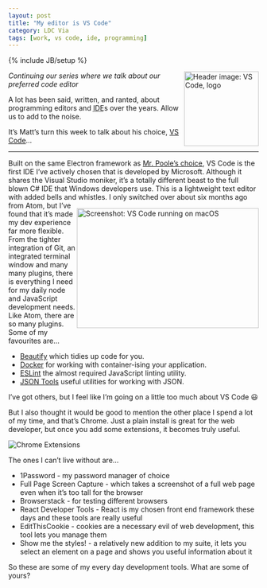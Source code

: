 ```yaml
---
layout: post
title: "My editor is VS Code"
category: LDC Via
tags: [work, vs code, ide, programming]
---
```

{% include JB/setup %}
<div class="blog-header">
  <img src="https://ldcvia.s3.amazonaws.com/vscode.png" alt="Header image: VS Code, logo" title="Header image: VS Code Logo" width="150px" height="150px" style="float: right;" />
</div>

_Continuing our series where we talk about our preferred code editor_

A lot has been said, written, and ranted, about programming editors and <abbr title="Integrated Development Environment">IDE</abbr>s over the years. Allow us to add to the noise.

It’s Matt’s turn this week to talk about his choice, [VS Code](https://code.visualstudio.com/)&hellip;

----
Built on the same Electron framework as [Mr. Poole’s choice](/2017/06/07/my-editor-atom), VS Code is the first IDE I’ve actively chosen that is developed by Microsoft. Although it shares the Visual Studio moniker, it’s a totally different beast to the full blown C# IDE that Windows developers use. This is a lightweight text editor with added bells and whistles.
<img src="https://ldcvia.s3.amazonaws.com/vscodescreenshot.png" alt="Screenshot: VS Code running on macOS" title="Screenshot: VS Code running on macOS" height="241" width="366" style="float: right; margin: 1em auto "/>
I only switched over about six months ago from Atom, but I’ve found that it’s made my dev experience far more flexible. From the tighter integration of Git, an integrated terminal window and many many plugins, there is everything I need for my daily node and JavaScript development needs.
Like Atom, there are so many plugins. Some of my favourites are…

* [Beautify](https://marketplace.visualstudio.com/items?itemName=HookyQR.beautify) which tidies up code for you.
* [Docker](https://marketplace.visualstudio.com/items?itemName=PeterJausovec.vscode-docker) for working with container-ising your application.
* [ESLint](https://marketplace.visualstudio.com/items?itemName=dbaeumer.vscode-eslint) the almost required JavaScript linting utility.
* [JSON Tools](https://marketplace.visualstudio.com/items?itemName=eriklynd.json-tools) useful utilities for working with JSON.

I’ve got others, but I feel like I’m going on a little too much about VS Code 😃

But I also thought it would be good to mention the other place I spend a lot of my time, and that’s Chrome. Just a plain install is great for the web developer, but once you add some extensions, it becomes truly useful.

![Chrome Extensions](https://ldcvia.s3.amazonaws.com/chromeplugins.png)

The ones I can’t live without are…
* 1Password - my password manager of choice
* Full Page Screen Capture - which takes a screenshot of a full web page even when it’s too tall for the browser
* Browserstack - for testing different browsers
* React Developer Tools - React is my chosen front end framework these days and these tools are really useful
* EditThisCookie - cookies are a necessary evil of web development, this tool lets you manage them
* Show me the styles! - a relatively new addition to my suite, it lets you select an element on a page and shows you useful information about it

So these are some of my every day development tools. What are some of yours?
